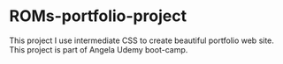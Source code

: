 # ROMs-portfolio-project
This project I use intermediate CSS to create beautiful portfolio web site. This project is part of Angela Udemy boot-camp.
